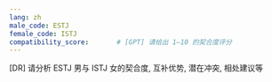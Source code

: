 ```yaml
---
lang: zh
male_code: ESTJ
female_code: ISTJ
compatibility_score:       # [GPT] 请给出 1–10 的契合度评分
---
```


[DR] 请分析 ESTJ 男与 ISTJ 女的契合度, 互补优势, 潜在冲突, 相处建议等

